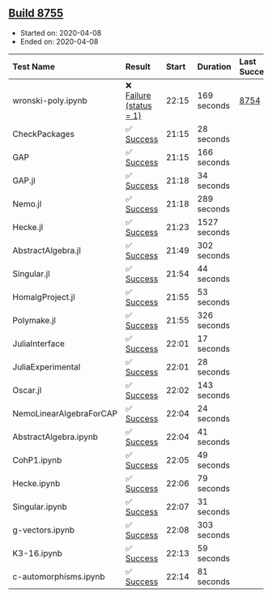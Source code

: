 ## [Build 8755](https://oscarci.mathematik.uni-kl.de/job/oscar/8755/)

* Started on: 2020-04-08
* Ended on: 2020-04-08

| Test Name    | Result | Start | Duration | Last Success | First Failure |
|:-------------|:-------|:------|:---------|:-------------|:--------------|
| wronski-poly.ipynb | ❌ [Failure (status = 1)](https://oscarci.mathematik.uni-kl.de/job/oscar/8755/artifact/logs/build-8755/wronski-poly.ipynb.log) | 22:15 | 169 seconds | [8754](https://oscarci.mathematik.uni-kl.de/job/oscar/8754/) | [8755](https://oscarci.mathematik.uni-kl.de/job/oscar/8755/) |
| CheckPackages | ✅ [Success](https://oscarci.mathematik.uni-kl.de/job/oscar/8755/artifact/logs/build-8755/CheckPackages.log) | 21:15 | 28 seconds |  |  |
| GAP | ✅ [Success](https://oscarci.mathematik.uni-kl.de/job/oscar/8755/artifact/logs/build-8755/GAP.log) | 21:15 | 166 seconds |  |  |
| GAP.jl | ✅ [Success](https://oscarci.mathematik.uni-kl.de/job/oscar/8755/artifact/logs/build-8755/GAP.jl.log) | 21:18 | 34 seconds |  |  |
| Nemo.jl | ✅ [Success](https://oscarci.mathematik.uni-kl.de/job/oscar/8755/artifact/logs/build-8755/Nemo.jl.log) | 21:18 | 289 seconds |  |  |
| Hecke.jl | ✅ [Success](https://oscarci.mathematik.uni-kl.de/job/oscar/8755/artifact/logs/build-8755/Hecke.jl.log) | 21:23 | 1527 seconds |  |  |
| AbstractAlgebra.jl | ✅ [Success](https://oscarci.mathematik.uni-kl.de/job/oscar/8755/artifact/logs/build-8755/AbstractAlgebra.jl.log) | 21:49 | 302 seconds |  |  |
| Singular.jl | ✅ [Success](https://oscarci.mathematik.uni-kl.de/job/oscar/8755/artifact/logs/build-8755/Singular.jl.log) | 21:54 | 44 seconds |  |  |
| HomalgProject.jl | ✅ [Success](https://oscarci.mathematik.uni-kl.de/job/oscar/8755/artifact/logs/build-8755/HomalgProject.jl.log) | 21:55 | 53 seconds |  |  |
| Polymake.jl | ✅ [Success](https://oscarci.mathematik.uni-kl.de/job/oscar/8755/artifact/logs/build-8755/Polymake.jl.log) | 21:55 | 326 seconds |  |  |
| JuliaInterface | ✅ [Success](https://oscarci.mathematik.uni-kl.de/job/oscar/8755/artifact/logs/build-8755/JuliaInterface.log) | 22:01 | 17 seconds |  |  |
| JuliaExperimental | ✅ [Success](https://oscarci.mathematik.uni-kl.de/job/oscar/8755/artifact/logs/build-8755/JuliaExperimental.log) | 22:01 | 28 seconds |  |  |
| Oscar.jl | ✅ [Success](https://oscarci.mathematik.uni-kl.de/job/oscar/8755/artifact/logs/build-8755/Oscar.jl.log) | 22:02 | 143 seconds |  |  |
| NemoLinearAlgebraForCAP | ✅ [Success](https://oscarci.mathematik.uni-kl.de/job/oscar/8755/artifact/logs/build-8755/NemoLinearAlgebraForCAP.log) | 22:04 | 24 seconds |  |  |
| AbstractAlgebra.ipynb | ✅ [Success](https://oscarci.mathematik.uni-kl.de/job/oscar/8755/artifact/logs/build-8755/AbstractAlgebra.ipynb.log) | 22:04 | 41 seconds |  |  |
| CohP1.ipynb | ✅ [Success](https://oscarci.mathematik.uni-kl.de/job/oscar/8755/artifact/logs/build-8755/CohP1.ipynb.log) | 22:05 | 49 seconds |  |  |
| Hecke.ipynb | ✅ [Success](https://oscarci.mathematik.uni-kl.de/job/oscar/8755/artifact/logs/build-8755/Hecke.ipynb.log) | 22:06 | 79 seconds |  |  |
| Singular.ipynb | ✅ [Success](https://oscarci.mathematik.uni-kl.de/job/oscar/8755/artifact/logs/build-8755/Singular.ipynb.log) | 22:07 | 31 seconds |  |  |
| g-vectors.ipynb | ✅ [Success](https://oscarci.mathematik.uni-kl.de/job/oscar/8755/artifact/logs/build-8755/g-vectors.ipynb.log) | 22:08 | 303 seconds |  |  |
| K3-16.ipynb | ✅ [Success](https://oscarci.mathematik.uni-kl.de/job/oscar/8755/artifact/logs/build-8755/K3-16.ipynb.log) | 22:13 | 59 seconds |  |  |
| c-automorphisms.ipynb | ✅ [Success](https://oscarci.mathematik.uni-kl.de/job/oscar/8755/artifact/logs/build-8755/c-automorphisms.ipynb.log) | 22:14 | 81 seconds |  |  |
